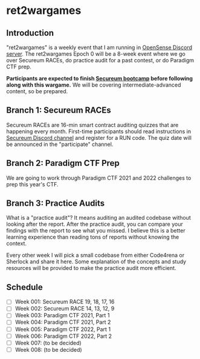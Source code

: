 # ret2wargames

## Introduction

"ret2wargames" is a weekly event that I am running in [OpenSense Discord server](https://discord.gg/opensense). The ret2wargames Epoch 0 will be a 8-week event where we go over Secureum RACEs, do practice audit for a past contest, or do Paradigm CTF prep.

**Participants are expected to finish [Secureum bootcamp](https://github.com/x676f64/secureum-mind_map) before following along with this wargame.** We will be covering intermediate-advanced content, so be prepared.

## Branch 1: Secureum RACEs

Secureum RACEs are 16-min smart contract auditing quizzes that are happening every month. First-time participants should read instructions in [Secureum Discord channel](https://discord.gg/q49xdRHbBa) and register for a RUN code. The quiz date will be announced in the "participate" channel.

## Branch 2: Paradigm CTF Prep

We are going to work through Paradigm CTF 2021 and 2022 challenges to prep this year's CTF.

## Branch 3: Practice Audits

What is a "practice audit"? It means auditing an audited codebase without looking after the report. After the practice audit, you can compare your findings with the report to see what you missed. I believe this is a better learning experience than reading tons of reports without knowing the context.

Every other week I will pick a small codebase from either Code4rena or Sherlock and share it here. Some explanation of the concepts and study resources will be provided to make the practice audit more efficient.

## Schedule

- [ ] Week 001: Secureum RACE 19, 18, 17, 16
- [ ] Week 002: Secureum RACE 14, 13, 12, 9
- [ ] Week 003: Paradigm CTF 2021, Part 1
- [ ] Week 004: Paradigm CTF 2021, Part 2
- [ ] Week 005: Paradigm CTF 2022, Part 1
- [ ] Week 006: Paradigm CTF 2022, Part 2
- [ ] Week 007: (to be decided)
- [ ] Week 008: (to be decided)
